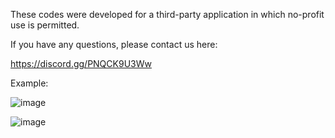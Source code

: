 These codes were developed for a third-party application in which no-profit use is permitted.

If you have any questions, please contact us here:

https://discord.gg/PNQCK9U3Ww

Example:

![image](https://user-images.githubusercontent.com/77194281/156413624-53d858b9-eb32-4422-8ea4-ebb9d31b5ad5.png)

![image](https://user-images.githubusercontent.com/77194281/156413660-52854e3e-cde4-47b9-82ee-9e638f866fa0.png)
